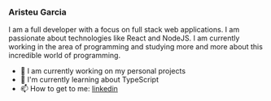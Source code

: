 ### Aristeu Garcia

I am a full developer with a focus on full stack web applications. I am passionate about technologies like React and NodeJS.
I am currently working in the area of programming and studying more and more about this incredible world of programming.

 
- 🔭 I am currently working on my personal projects
- 🌱 I'm currently learning about TypeScript
- 📫 How to get to me: 
[linkedin](linkedin.com/in/aristeu-garcia-7007a0202)

                                                                                  
 
